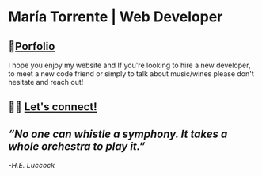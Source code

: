 # María Torrente | Web Developer

## 🔗[Porfolio](https://cartodeveloper.github.io/maria-torrente/)

I hope you enjoy my website and If you're looking to hire a new developer, to meet a new code friend or simply to talk about music/wines please don't hesitate and reach out!

## 👩‍💻 [Let's connect!](https://linktr.ee/mtdev)

## _“No one can whistle a symphony. It takes a whole orchestra to play it.”_

_-H.E. Luccock_
